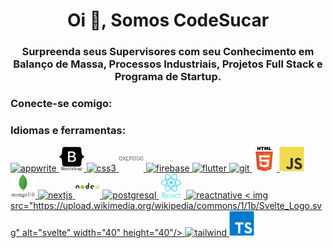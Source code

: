 <h1 align="center">Oi 👋, Somos CodeSucar</h1>
<h3 align="center">Surpreenda seus Supervisores com seu Conhecimento em Balanço de Massa, Processos Industriais, Projetos Full Stack e Programa de Startup.</h3 >

<h3 align="left">Conecte-se comigo:</h3>
<p align="left">
</p>

<h3 align="left">Idiomas e ferramentas:</h3>
<p align="left"> <a href="https://appwrite.io" target="_blank" rel="noreferrer"> <img src="https://www.vectorlogo.zone/logos/appwriteio /appwriteio-icon.svg" alt="appwrite" width="40" height="40"/> </a> <a href="https://getbootstrap.com" target="_blank" rel="noreferrer "> <img src="https://raw.githubusercontent.com/devicons/devicon/master/icons/bootstrap/bootstrap-plain-wordmark.svg" alt="bootstrap" width="40" height="40" /> </a> <a href="https://www.w3schools.com/css/" target="_blank" rel="noreferrer"> <img src="https://raw.githubusercontent.com/ devicons/devicon/master/icons/css3/css3-original-wordmark.svg" alt="css3" width="40" height="40"/> </a> <a href="https://expressjs. com" target="_blank" rel="noreferrer"> <img src="https://raw.githubusercontent.com/devicons/devicon/master/icons/express/express-original-wordmark.svg" alt="express " width="40" height="40"/> </a> <a href="https://firebase.google.com/" target="_blank" rel="noreferrer"> <img src="https ://www.vectorlogo.zone/logos/firebase/firebase-icon.svg" alt="firebase" width="40" height="40"/> </a> <a href="https://flutter .dev" target="_blank" rel="noreferrer"> <img src="https://www.vectorlogo.zone/logos/flutterio/flutterio-icon.svg" alt="flutter" width="40" altura ="40"/> </a> <a href="https://git-scm.com/" target="_blank" rel="noreferrer"> <img src="https://www.vectorlogo. zone/logos/git-scm/git-scm-icon.svg" alt="git" width="40" height="40"/> </a> <a href="https://www.w3. org/html/" target="_blank" rel="noreferrer"> <img src="https://raw.githubusercontent.com/devicons/devicon/master/icons/html5/html5-original-wordmark.svg" alt ="html5" width="40" height="40"/> </a> <a href="https://developer.mozilla.org/en-US/docs/Web/JavaScript" target="_blank" rel="noreferrer"> <img src="https://raw.githubusercontent.com/devicons/devicon/master/icons/javascript/javascript-original.svg" alt="javascript" width="40" height="40"/> </a> <a href="https://www.mongodb.com/" target="_blank" rel="noreferrer"> <img src="https://raw.githubusercontent.com/devicons/devicon/master/icons/mongodb/mongodb-original-wordmark.svg" alt="mongodb" width="40" height="40"/> </a> <a href="https://nextjs.org/" target="_blank" rel="noreferrer"> <img src="https://cdn.worldvectorlogo.com/logos/nextjs-2. svg" alt="nextjs" width="40" height="40"/> </a> <a href="https://nodejs.org" target="_blank" rel="noreferrer"> <img src ="https://raw.githubusercontent.com/devicons/devicon/master/icons/nodejs/nodejs-original-wordmark.svg" alt="nodejs" width="40" height="40"/> </a > <a href="https://www.postgresql.org" target="_blank" rel="noreferrer"> <img src="https://raw.githubusercontent.com/devicons/devicon/master/icons/ postgresql/postgresql-original-wordmark.svg" alt="postgresql" width="40" height="40"/> </a> <a href="https://reactjs.org/" target="_blank" rel="noreferrer"> <img src="https://raw.githubusercontent.com/devicons/devicon/master/icons/react/react-original-wordmark.svg" alt="react" width="40" altura ="40"/> </a> <a href="https://reactnative.dev/" target="_blank" rel="noreferrer"> <img src="https://reactnative.dev/img/ header_logo.svg" alt="reactnative" width="40" height="40"/> </a> <a href="https://svelte.dev" target="_blank" rel="noreferrer"> < img src="https://upload.wikimedia.org/wikipedia/commons/1/1b/Svelte_Logo.svg" alt="svelte" width="40" height="40"/> </a> <a href ="https://tailwindcss.com/" target="_blank" rel="noreferrer"> <img src="https://www.vectorlogo.zone/logos/tailwindcss/tailwindcss-icon.svg" alt=" tailwind" width="40" height="40"/> </a> <a href="https://www.typescriptlang.org/" target="_blank" rel="noreferrer"> <img src=" https://raw.githubusercontent.com/devicons/devicon/master/icons/typescript/typescript-original.svg" alt="typescript" width="40" height="40"/> </a> </p>
